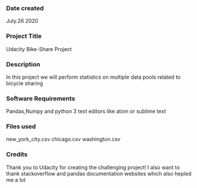 ### Date created
July.26 2020

### Project Title
Udacity Bike-Share Project

### Description
In this project we will perform statistics on multiple data pools related to bicycle sharing

### Software Requirements
Pandas,Numpy and python 3
text editors like atom or sublime text


### Files used
new_york_city.csv
chicago.csv
washington.csv
 

### Credits
Thank you to Udacity for creating the challenging project!
I also want to thank stackoverflow and pandas documentation websites which also hepled me a lot
